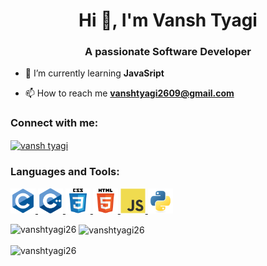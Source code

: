 <h1 align="center">Hi 👋, I'm Vansh Tyagi</h1>
<h3 align="center">A passionate Software Developer</h3>


- 🌱 I’m currently learning **JavaSript**

- 📫 How to reach me **vanshtyagi2609@gmail.com**

<h3 align="left">Connect with me:</h3>
<p align="left">
<a href="https://linkedin.com/in/vansh tyagi" target="blank"><img align="center" src="https://raw.githubusercontent.com/rahuldkjain/github-profile-readme-generator/master/src/images/icons/Social/linked-in-alt.svg" alt="vansh tyagi" height="30" width="40" /></a>
</p>

<h3 align="left">Languages and Tools:</h3>
<p align="left"> <a href="https://www.cprogramming.com/" target="_blank" rel="noreferrer"> <img src="https://raw.githubusercontent.com/devicons/devicon/master/icons/c/c-original.svg" alt="c" width="40" height="40"/> </a> <a href="https://www.w3schools.com/cpp/" target="_blank" rel="noreferrer"> <img src="https://raw.githubusercontent.com/devicons/devicon/master/icons/cplusplus/cplusplus-original.svg" alt="cplusplus" width="40" height="40"/> </a> <a href="https://www.w3schools.com/css/" target="_blank" rel="noreferrer"> <img src="https://raw.githubusercontent.com/devicons/devicon/master/icons/css3/css3-original-wordmark.svg" alt="css3" width="40" height="40"/> </a> <a href="https://www.w3.org/html/" target="_blank" rel="noreferrer"> <img src="https://raw.githubusercontent.com/devicons/devicon/master/icons/html5/html5-original-wordmark.svg" alt="html5" width="40" height="40"/> </a> <a href="https://developer.mozilla.org/en-US/docs/Web/JavaScript" target="_blank" rel="noreferrer"> <img src="https://raw.githubusercontent.com/devicons/devicon/master/icons/javascript/javascript-original.svg" alt="javascript" width="40" height="40"/> </a> <a href="https://www.python.org" target="_blank" rel="noreferrer"> <img src="https://raw.githubusercontent.com/devicons/devicon/master/icons/python/python-original.svg" alt="python" width="40" height="40"/> </a> </p>

<p><img align="left" src="https://github-readme-stats.vercel.app/api/top-langs?username=vanshtyagi26&show_icons=true&locale=en&layout=compact" alt="vanshtyagi26" /></p>

<p>&nbsp;<img align="center" src="https://github-readme-stats.vercel.app/api?username=vanshtyagi26&show_icons=true&locale=en" alt="vanshtyagi26" /></p>

<p><img align="center" src="https://github-readme-streak-stats.herokuapp.com/?user=vanshtyagi26&" alt="vanshtyagi26" /></p>


